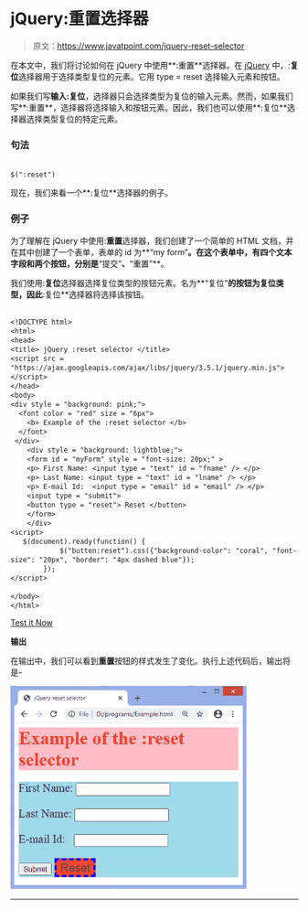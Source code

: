 # jQuery:重置选择器

> 原文：<https://www.javatpoint.com/jquery-reset-selector>

在本文中，我们将讨论如何在 jQuery 中使用**:重置**选择器。在 [jQuery](https://www.javatpoint.com/jquery-tutorial) 中，:**复位**选择器用于选择类型复位的元素。它用 type = reset 选择输入元素和按钮。

如果我们写**输入:复位**，选择器只会选择类型为复位的输入元素。然而，如果我们写**:重置**，选择器将选择输入和按钮元素。因此，我们也可以使用**:复位**选择器选择类型复位的特定元素。

### 句法

```

$(":reset")

```

现在，我们来看一个**:复位**选择器的例子。

### 例子

为了理解在 jQuery 中使用:**重置**选择器，我们创建了一个简单的 HTML 文档，并在其中创建了一个表单，表单的 id 为**“my form”**。在这个表单中，有四个文本字段和两个按钮，分别是**“提交”**、**“重置”**。

我们使用:**复位**选择器选择复位类型的按钮元素。名为**“复位”**的按钮为复位类型，因此**:复位**选择器将选择该按钮。

```

<!DOCTYPE html> 
<html>
<head> 
<title> jQuery :reset selector </title>
<script src = "https://ajax.googleapis.com/ajax/libs/jquery/3.5.1/jquery.min.js"> </script>
</head>
<body>
<div style = "background: pink;">
  <font color = "red" size = "6px">
	<b> Example of the :reset selector </b>
  </font>
 </div>
    <div style = "background: lightblue;">
	<form id = "myForm" style = "font-size: 20px;" >
	<p> First Name: <input type = "text" id = "fname" /> </p>
	<p> Last Name: <input type = "text" id = "lname" /> </p>
	<p> E-mail Id:  <input type = "email" id = "email" /> </p>
	<input type = "submit">
	<button type = "reset"> Reset </button>
	</form>
    </div>
<script>
   $(document).ready(function() { 
            $("button:reset").css({"background-color": "coral", "font-size": "20px", "border": "4px dashed blue"}); 
        });  
</script>

</body>
</html>

```

[Test it Now](https://www.javatpoint.com/oprweb/test.jsp?filename=jquery-reset-selector1)

**输出**

在输出中，我们可以看到**重置**按钮的样式发生了变化。执行上述代码后，输出将是-

![jQuery :reset selector](img/9c5daebb99caff9c4a8315a20f9c6158.png)

* * *